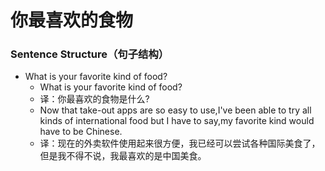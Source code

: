 # 你最喜欢的食物

### Sentence Structure（句子结构）

- What is your favorite kind of food?
  - What is your favorite kind of food?
  - 译：你最喜欢的食物是什么?
  - Now that take-out apps are so easy to use,I've been able to try all kinds of international food but I have to say,my favorite kind would have to be Chinese.
  - 译：现在的外卖软件使用起来很方便，我已经可以尝试各种国际美食了，但是我不得不说，我最喜欢的是中国美食。
